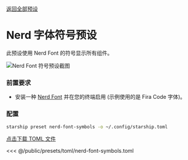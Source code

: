 [返回全部预设](./#nerd-font-symbols)

# Nerd 字体符号预设

此预设使用 Nerd Font 的符号显示所有组件。

![Nerd Font 符号预设截图](/presets/img/nerd-font-symbols.png)

### 前置要求

- 安装一种 [Nerd Font](https://www.nerdfonts.com/) 并在您的终端启用 (示例使用的是 Fira Code 字体)。

### 配置

```sh
starship preset nerd-font-symbols -o ~/.config/starship.toml
```

[点击下载 TOML 文件](/presets/toml/nerd-font-symbols.toml)

<<< @/public/presets/toml/nerd-font-symbols.toml
